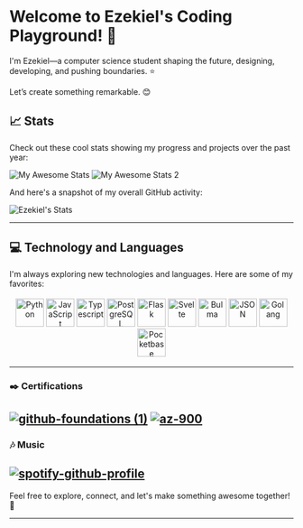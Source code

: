 # Welcome to Ezekiel's Coding Playground! 🎢

I'm Ezekiel—a computer science student shaping the future, designing, developing, and pushing boundaries. ⭐

Let’s create something remarkable. 😊


## 📈 Stats

Check out these cool stats showing my progress and projects over the past year:  
  
![My Awesome Stats](http://github-profile-summary-cards.vercel.app/api/cards/repos-per-language?username=ezek-iel&theme=aura)
![My Awesome Stats 2](http://github-profile-summary-cards.vercel.app/api/cards/most-commit-language?username=ezek-iel&theme=aura)

And here's a snapshot of my overall GitHub activity:

![Ezekiel's Stats](https://github-readme-stats.vercel.app/api?username=Ezek-iel&show_icons=true&theme=transparent)

---

## 💻 Technology and Languages


I'm always exploring new technologies and languages. Here are some of my favorites:

<div style="text-align: center; padding: 4px; border-radius: 10px">
    <img src="https://cdn.jsdelivr.net/gh/devicons/devicon@latest/icons/python/python-original.svg" height="50px" alt="Python"/>
    <img src="https://cdn.jsdelivr.net/gh/devicons/devicon@latest/icons/javascript/javascript-original.svg" height="50px" alt="JavaScript"/>
    <img src="https://cdn.jsdelivr.net/gh/devicons/devicon@latest/icons/typescript/typescript-original.svg" height="50px" alt="Typescript"/>
    <img src="https://cdn.jsdelivr.net/gh/devicons/devicon@latest/icons/postgresql/postgresql-original.svg" height="50px" alt="PostgreSQL"/>
    <img src="https://github.com/user-attachments/assets/9df0163f-084d-47c3-9fc2-5c9b3585ed25" height="50px" alt="Flask"/>
    <img src="https://cdn.jsdelivr.net/gh/devicons/devicon@latest/icons/svelte/svelte-original.svg" height="50px" alt="Svelte" />
    <img src="https://cdn.jsdelivr.net/gh/devicons/devicon@latest/icons/bulma/bulma-plain.svg" height="50px" alt="Bulma" />
    <img src="https://cdn.jsdelivr.net/gh/devicons/devicon@latest/icons/json/json-original.svg" height="50px" alt="JSON"/>
    <img src="https://cdn.jsdelivr.net/gh/devicons/devicon@latest/icons/go/go-original.svg" height="50px" alt="Golang" />
    <img src="https://pocketbase.io/images/logo.svg" height="50px" alt="Pocketbase"/>
</div>

---

### ✒️ Certifications
<a href="https://www.credly.com/badges/e3676d80-406a-4bb7-866c-4f81758380d0/linked_in_profile">![github-foundations (1)](https://github.com/user-attachments/assets/ad9fb763-40f3-43bd-a874-ed1fd3a8c92e)<a/>
<a href="https://learn.microsoft.com/en-us/users/akinfenwaezekiel-2380/credentials/8a9193370ba1e599">![az-900](https://th.bing.com/th/id/OIP.OUa1Lcfrr1-vZKgQD7MNqwHaHa?w=177&h=180&c=7&r=0&o=7&pid=1.7&rm=3)<a/>
---

### 🎶 Music
[![spotify-github-profile](https://spotify-github-profile.kittinanx.com/api/view?uid=31yi42ui4e77bv6tslqls2ogn3na&cover_image=true&theme=default&show_offline=false&background_color=121212&interchange=false&bar_color_cover=false)](https://github.com/kittinan/spotify-github-profile)
---

Feel free to explore, connect, and let's make something awesome together! 🚀

---
